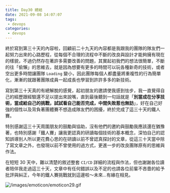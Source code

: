 ```yaml
---
title: Day30 總結
date: 2021-09-08 14:07:07
tags:
 - devops
categories:
 - devops
---
```


終於寫到第三十天的內容啦，回顧前二十九天的內容都是我跟我的團隊的隊友們一起努力出來的心路歷程，從每個不合理的流程中不斷的改良與設計才能夠擁有現在的樣貌，不過仍然存在著許多需要改善的問題，其實起初我們的想法很簡單，不斷的往「偷懶」的思維去，就是因為想要有更多的時間可以玩各種新奇的技術，或者空出更多時間讓團隊 `Loading` 變小，因此團隊每個人都盡量將重複性的行為簡單化，漸漸的就跟著團隊成員一起成長也學習到許許多多的新技術。

寫到第三十天真的有總解脫的感覺，起初朋友的邀請使我感到怯步，我一直覺得自己的經歷跟經驗還不足以提出來說嘴，直到最後聽到一句話就是「**別當成在分享技術，當成給自己的挑戰，試試看自己能否完成，中間失敗惹也無訪**」，好在自己好強的個性以及背負著團體賽不想造成隊友們的困擾，終於完成了這三十天的鐵人賽。

特別感謝這三十天周圍朋友的鼓勵與協助，沒有他們的邀約與鼓勵我應該還在猶豫著，也特別感謝「鐵人賽」讓我更認真的研讀每個技術的基本概念，深怕自己的認知誤導別人所以更花費心思的在研讀以前不曾認真探討的文章，從這三十天當中除了寫文章之外，也發現以前不曾使用的過方式，更進一步的改良團隊原有的思維與作法。

在短短 30 天中，難以清楚的敘述整套 `CI/CD` 詳細的流程與作法，但也謝謝各位讀者陪伴我走過這三十天，文章中有任何錯誤以及不足的也請各位前輩不吝嗇的給予批評與糾正，今年的鐵人賽挑戰就到這邊啦～未來...有緣在相見。

![/images/emoticon/emoticon29.gif](https://ithelp.ithome.com.tw/images/emoticon/emoticon29.gif)
